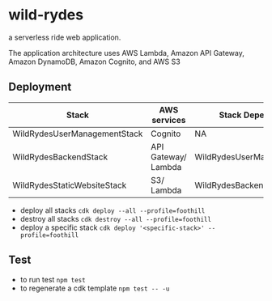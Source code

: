 # wild-rydes

a serverless ride web application.

The application architecture uses AWS Lambda, Amazon API Gateway, Amazon DynamoDB, Amazon Cognito, and AWS S3

## Deployment

| Stack                        | AWS services        | Stack Dependencies           |
| ---------------------------- | ------------------- | ---------------------------- |
| WildRydesUserManagementStack | Cognito             | NA                           |
| WildRydesBackendStack        | API Gateway/ Lambda | WildRydesUserManagementStack |
| WildRydesStaticWebsiteStack  | S3/ Lambda          | WildRydesBackendStack        |

- deploy all stacks `cdk deploy --all --profile=foothill`
- destroy all stacks `cdk destroy --all --profile=foothill`
- deploy <specific-stack> a specific stack `cdk deploy '<specific-stack>' --profile=foothill`

## Test

- to run test `npm test`
- to regenerate a cdk template `npm test -- -u`

